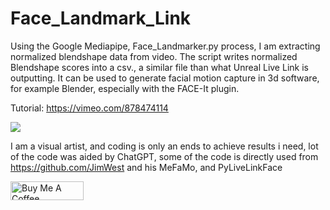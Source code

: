 # Face_Landmark_Link

Using the Google Mediapipe, Face_Landmarker.py process, I am extracting normalized blendshape data from video. The script writes normalized Blendshape scores into a csv., a similar file than what Unreal Live Link is outputting.
It can be used to generate facial motion capture in 3d software, for example Blender, especially with the FACE-It plugin.

Tutorial: https://vimeo.com/878474114

<img src="https://i.imgur.com/sXYHemk.png">




I am a visual artist, and coding is only an ends to achieve results i need, 
lot of the code was aided by ChatGPT, some of the code is directly used from https://github.com/JimWest and his MeFaMo, and PyLiveLinkFace

<a href="https://www.buymeacoffee.com/qaanaaq" target="_blank"><img src="https://cdn.buymeacoffee.com/buttons/v2/default-yellow.png" alt="Buy Me A Coffee" style="height: 30px !important;width: 117px !important;" ></a>
